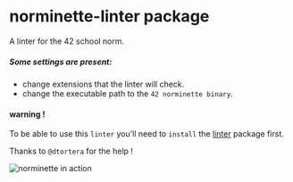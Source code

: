 # norminette-linter package

A linter for the 42 school norm.

##### Some settings are present:
 - change extensions that the linter will check.
 - change the executable path to the `42 norminette binary`.

#### warning !

To be able to use this `linter` you'll need to
`install` the [linter](https://atom.io/packages/linter) package first.

Thanks to `@dtortera` for the help !

![norminette in action](http://i.imgur.com/bzorLBT.png)
